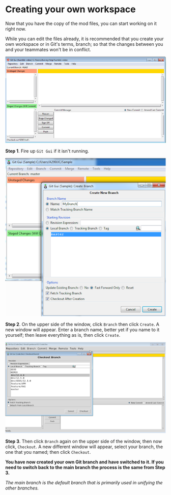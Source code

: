# Creating your own workspace

Now that you have the copy of the mod files, you can start working on it right now. 

While you can edit the files already, it is recommended that you create your own workspace or in Git's terms, branch; so that the changes between you and your teammates won't be in conflict.

<img src="art/git-gui-home.png">

**Step 1**. Fire up ``Git Gui`` if it isn't running.

<img src="art/create-branch.png">

**Step 2**. On the upper side of the window, click `Branch` then click `Create`. A new window will appear. Enter a branch name, better yet if you name to it yourself; then leave everything as is, then click `Create`.

<img src="art/checkout-branch.png">

**Step 3**. Then click `Branch` again on the upper side of the window, then now click, `Checkout`. A new different window will appear, select your branch, the one that you named; then click `Checkout`.

**You have now created your own Git branch and have switched to it. If you need to switch back to the main branch the process is the same from Step 3.**

*The main branch is the default branch that is primarily used in unifying the other branches.*
